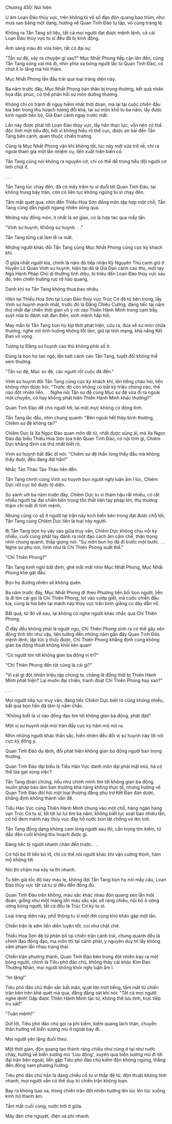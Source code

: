 




Chương 450: Núi hiện


U ám Loạn Đảo thủy vực, trên không bị vô số đạo độn quang bao trùm, như mưa sao băng một dạng, hướng về Quan Tinh Đảo tụ tập, vô cùng tráng lệ.

Không ra Tần Tang sở liệu, tất cả mọi người đạt được mệnh lệnh, cả cái Loạn Đảo thủy vực tu sĩ đều đã bị kinh động.

Ánh sáng màu đỏ vừa hiện, tất có đại sự.

"Tần sư đệ, xảy ra chuyện gì sao?" Mục Nhất Phong tiếp cận lên đến, cùng Tần Tang sóng vai mà đi, nhìn phía xa bóng người lắc lư Quan Tinh Đảo, có chút ít lo lắng mà hỏi thăm.

Mục Nhất Phong lần đầu trải qua loại tràng diện này.

Ba năm trước đây, Mục Nhất Phong bản thân bị trọng thương, kết quả nhân họa đắc phúc, có thể phản hồi sư môn dưỡng thương.

Không chỉ có tránh đi nguy hiểm nhất thời đoạn, mà lại tại cuộc chiến đấu kia bên trong thu hoạch tương đối khá, tại sư môn khổ tu ba năm, lấy được kinh người tiến bộ, Giả Đan cảnh ngay trước mắt.

Lần này được phái tới Loạn Đảo thủy vực, lấy hắn thực lực, vốn nên có thể độc lĩnh một tiểu đội, bởi vì không hiểu rõ thế cục, được an bài đến Tần Tang bên cạnh, quen thuộc chiến trường.

Cũng là Mục Nhất Phong vận khí không tốt, lúc này mới vừa trở về, chỉ ra ngoài tham gia một lần nhiệm vụ, liền xuất hiện biến cố.

Tần Tang cũng nói không ra nguyên cớ, chỉ có thể để trong tiểu đội người cơ linh chút ít.

. . .

Tần Tang lúc chạy đến, đã có mấy trăm tu sĩ đuổi tới Quan Tinh Đảo, tại không trung bày trận, còn có liên tục không ngừng tu sĩ chạy đến.

Tầm mắt quét qua, nhìn đến Thiếu Hoa Sơn đồng môn tập hợp một chỗ, Tần Tang cũng dẫn người ngang nhiên xông qua.

Những này đồng môn, ít nhất là sơ giao, có là hợp tác qua mấy lần.

"Vinh sư huynh, Khổng sư huynh. . ."

Tần Tang từng cái làm lễ ra mắt.

Những người khác đối Tần Tang cùng Mục Nhất Phong cũng cực kỳ khách khí.

Ở giữa nhất người kia, chính là năm đó tiếp nhận Kỳ Nguyên Thú canh giữ ở Huyền Lô Quan Vinh sư huynh, hiện tại đã là Giả Đan cảnh cao thủ, một tay Ngũ Hành Pháp Chú dị thường tinh diệu, bị triệu đến Loạn Đảo thủy vực sau đó, trên chiến trường rực rỡ hào quang.

Danh khí so Tần Tang không thua bao nhiêu.

Hiện tại Thiếu Hoa Sơn tại Loạn Đảo thủy vực Trúc Cơ đệ tử bên trong, lấy Vinh sư huynh mạnh nhất, trước đó là Đằng Chiêu Cương, đáng tiếc tại năm thứ nhất đại chiến thời gian vô ý rơi vào Thiên Hành Minh trong cạm bẫy, suýt nữa bị đánh nát đan điền, sinh mệnh hấp hối.

May mắn bị Tần Tang bọn họ kịp thời phát hiện, cứu ra, đưa về sư môn chữa thương, nghe nói tình huống không tốt lắm, giữ lại tính mạng, khả năng Kết Đan vô vọng.

Tương tự Đằng sư huynh cao thủ không phải số ít.

Đúng là bọn họ tao ngộ, lần lượt cảnh cáo Tần Tang, tuyệt đối không thể xem thường.

"Tần sư đệ, Mục sư đệ, các ngươi rốt cuộc đã đến."

Vinh sư huynh đối Tần Tang cũng cực kỳ khách khí, lên tiếng chào hỏi, liền không nhịn được hỏi: "Trước đó còn không có bất kỳ triệu chứng nào, thế nào đột nhiên liền. . . Nghe nói Tần sư đệ cùng Mục sư đệ vừa đi ra ngoài một chuyến, có hay không phát hiện Thiên Hành Minh khác thường?"

Quan Tinh Đảo để cho người tới, lại một mực không có động tĩnh.

Tần Tang lắc đầu, nhìn chung quanh: "Bên ngoài hết thảy bình thường, Chiêm sư đệ không tại?"

Chiêm Dực là Xa Ngọc Đào quan môn đệ tử, nhất được sủng ái, mà Xa Ngọc Đào đại biểu Thiếu Hoa Sơn tọa trấn Quan Tinh Đảo, có nội tình gì, Chiêm Dực khẳng định cái thứ nhất biết rõ.

Vinh sư huynh bất đắc dĩ nói: "Chiêm sư đệ thần long thấy đầu mà không thấy đuôi, đều đang đợi hắn!"

Nhắc Tào Tháo Tào Tháo liền đến.

Tần Tang chính cùng Vinh sư huynh bọn người nghị luận ầm ĩ lúc, Chiêm Dực rốt cục bỏ được lộ diện.

So sánh với ba năm trước đây, Chiêm Dực tu vi thâm hậu rất nhiều, có rất nhiều người tại đại chiến bên trong tổn thất tiện tay pháp khí, thụ thương thậm chí mất đi tính mệnh,

Nhưng cũng có số ít người tại trận này kịch biến bên trong đạt được chỗ tốt, Tần Tang cùng Chiêm Dực liền là loại này người.

Bị Tần Tang bọn họ vây vào giữa truy vấn, Chiêm Dực không chịu nổi kỳ nhiễu, cuối cùng phất tay đánh ra một đạo cách âm cấm chế, thận trọng nhìn chung quanh, thấp giọng nói: "Sư môn bọn họ đã đi trước một bước. . . Nghe sư phụ nói, hình như là Chỉ Thiên Phong xuất thế."

"Chỉ Thiên Phong?"

Tần Tang kinh nghi bất định, ghé mắt mắt nhìn Mục Nhất Phong, Mục Nhất Phong khẽ gật đầu.

Bọn họ đương nhiên sẽ không quên.

Ba năm trước đây, Mục Nhất Phong đi theo Phương tiền bối bọn người, liền là đi tìm cái gọi là Chỉ Thiên Phong, lọt vào cướp giết, mà cuộc chiến đấu kia, cũng là hai bên tại mảnh này thủy vực trần binh giằng co dây dẫn nổ.

Bất quá, từ đó về sau, lại không có nghe người khác nhắc qua Chỉ Thiên Phong.

Ở đây đều không phải là người ngu, Chỉ Thiên Phong sinh ra có thể gây nên động tĩnh lớn như vậy, liên tưởng đến những năm gần đây Quan Tinh Đảo mệnh lệnh, lập tức ý thức được, Chỉ Thiên Phong khẳng định cùng không gian ba động thoát không khỏi liên quan!

"Có người tìm tới không gian ba động vị trí?"

"Chỉ Thiên Phong đến tột cùng là cái gì?"

"Vì cái gì đột nhiên triệu tập chúng ta, chẳng lẽ đồng thời bị Thiên Hành Minh phát hiện? Lại muốn đại chiến, tranh đoạt Chỉ Thiên Phong hay sao?"

. . .

Mọi người tiếp tục truy vấn, đáng tiếc Chiêm Dực biết rõ cũng không nhiều, bất quá bọn hắn đã tâm lý nắm chắc.

"Không biết là vị nào đồng đạo tìm tới không gian ba động, phát đạt!"

Một vị sư huynh mặt mũi tràn đầy cực kỳ hâm mộ nói ra.

Nhìn những người khác thần sắc, hiển nhiên đều đối vị sư huynh này lời nói cực kỳ đồng ý.

Quan Tinh Đảo dụ lệnh, đối phát hiện không gian ba động người ban trọng thưởng.

Quan Tinh Đảo đại biểu là Tiểu Hàn Vực danh môn đại phái mặt mũi, há có thể lừa gạt xong việc?

Tần Tang đoán chừng, nếu như chính mình tìm tới không gian ba động, muốn pháp bảo làm ban thưởng khả năng không thực tế, nhưng hướng về Quan Tinh Đảo đòi hỏi một loại thượng đẳng phụ trợ Kết Đan đan dược, khẳng định không thành vấn đề.

Tiểu Hàn Vực cùng Thiên Hành Minh chung vào một chỗ, hàng ngàn hàng vạn Trúc Cơ tu sĩ, tới tới lui lui tìm ba năm, không biết lục soát bao nhiêu lần, cơ hồ đem mảnh này thủy vực đáy hồ nước bùn lật chổng vó lên trời.

Tần Tang đồng dạng không cam lòng người sau đó, cẩn trọng tìm kiếm, từ đầu đến cuối không thu hoạch được gì.

Đáng tiếc bị người nhanh chân đến trước. . .

Cơ hội bỏ lỡ liền bỏ lỡ, chỉ có thể nói người khác khí vận cường thịnh, hâm mộ không tới.

Nói thì chậm mà xảy ra thì nhanh.

Tu tiên giả tốc độ bay mau lẹ, không đợi Tần Tang bọn họ nói mấy câu, Loạn Đảo thủy vực tất cả tu sĩ đều đến đông đủ.

Quan Tinh Đảo trên không, màu sắc khác nhau độn quang xen lẫn một đoàn, giống như một mảng lớn màu sắc sặc sỡ ráng chiều, nội bộ ô ương ương bóng người, tất cả đều là Trúc Cơ kỳ tu sĩ.

Loại tràng diện này, phổ thông tu sĩ một đời cũng khó khăn gặp một lần.

Chiến trận là sớm liền diễn luyện tốt, coi như chặt chẽ.

Thiếu Hoa Sơn đệ tử phân bố tại chiến trận cánh trái, chung quanh đều là chính đạo đồng đạo, ma môn thì tại cánh phải, y nguyên duy trì lấy không xâm phạm lẫn nhau trạng thái.

Chiến trận phương thành, Quan Tinh Đảo bên trong đột nhiên bay ra một bóng người, chính là Tiêu phó đảo chủ, không thấy cái khác Kim Đan Thượng Nhân, mọi người không khỏi nghị luận ầm ĩ.

"Im lặng!"

Tiêu phó đảo chủ thần sắc bất mãn, quát lớn một tiếng, tầm mắt từ chiến trận bên trên khẽ quét mà qua, đằng đằng sát khí nói: "Tất cả mọi người nghe lệnh! Gặp được Thiên Hành Minh tặc tử, không thể lưu tình, trực tiếp tru sát!"

"Tuân mệnh!"

Dứt lời, Tiêu phó đảo chủ gọi ra phi kiếm, kiếm quang lách thân, chuyển thân hướng về biển sương mù ở ngoài bay đi. .

Mọi người yên lặng đuổi theo.

Một thời gian, độn quang tạo thành ráng chiều như cùng ở tại như nước chảy, hướng về biển sương mù 'Lưu động', xuyên qua biển sương mù đi tới đại trận bên ngoài, liền gặp Tiêu phó đảo chủ kiếm độn không ngừng, thẳng đến đông nam phương hướng.

Tiêu phó đảo chủ hẳn là đang chiếu cố tu vi thấp đệ tử, độn thuật không tính nhanh, mọi người vẫn có thể duy trì chiến trận không loạn.

Bay ra không bao xa, trong chiến trận đột nhiên hướng lên lúc lên lúc xuống kinh hô thanh âm.

Tầm mắt cuối cùng, nước trời ở giữa.

Mây đen che nguyệt, điện xà phi nhanh.




